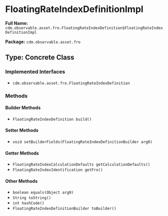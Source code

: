 # FloatingRateIndexDefinitionImpl

**Full Name:** `cdm.observable.asset.fro.FloatingRateIndexDefinition$FloatingRateIndexDefinitionImpl`

**Package:** `cdm.observable.asset.fro`

## Type: Concrete Class

### Implemented Interfaces

- `cdm.observable.asset.fro.FloatingRateIndexDefinition`

### Methods

#### Builder Methods

- `FloatingRateIndexDefinition build()`

#### Setter Methods

- `void setBuilderFields(FloatingRateIndexDefinitionBuilder arg0)`

#### Getter Methods

- `FloatingRateIndexCalculationDefaults getCalculationDefaults()`
- `FloatingRateIndexIdentification getFro()`

#### Other Methods

- `boolean equals(Object arg0)`
- `String toString()`
- `int hashCode()`
- `FloatingRateIndexDefinitionBuilder toBuilder()`

